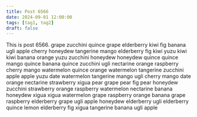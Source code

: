 ```yaml
---
title: Post 6566
date: 2024-09-01 12:00:00
tags: [tag1, tag2]
draft: false
---
```

This is post 6566.
grape
zucchini
quince
grape
elderberry
kiwi
fig
banana
ugli
apple
cherry
honeydew
tangerine
mango
elderberry
fig
kiwi
yuzu
kiwi
kiwi
banana
orange
yuzu
zucchini
honeydew
honeydew
quince
quince
mango
quince
banana
quince
zucchini
ugli
nectarine
orange
raspberry
cherry
mango
watermelon
quince
orange
watermelon
tangerine
zucchini
apple
apple
yuzu
date
watermelon
tangerine
mango
ugli
cherry
mango
date
orange
nectarine
strawberry
xigua
pear
grape
pear
fig
pear
honeydew
zucchini
strawberry
orange
raspberry
watermelon
nectarine
banana
honeydew
xigua
xigua
watermelon
grape
raspberry
orange
banana
grape
raspberry
elderberry
grape
ugli
apple
honeydew
elderberry
ugli
elderberry
quince
lemon
elderberry
fig
xigua
tangerine
banana
ugli
apple
